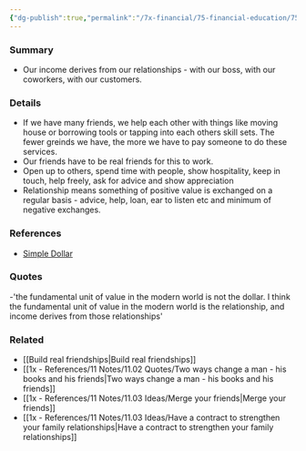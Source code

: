 ```yaml
---
{"dg-publish":true,"permalink":"/7x-financial/75-financial-education/75-01-financial-notes/build-good-relationships-and-real-friends/","title":"Build good relationships and real friends"}
---
```



### Summary
- Our income derives from our relationships - with our boss, with our coworkers, with our customers.

### Details
- If we have many friends, we help each other with things like moving house or borrowing tools or tapping into each others skill sets. The fewer greinds we have, the more we have to pay someone to do these services.
- Our friends have to be real friends for this to work.
- Open up to others, spend time with people, show hospitality, keep in touch, help freely, ask for advice and show appreciation
- Relationship means something of positive value is exchanged on a regular basis - advice, help, loan, ear to listen etc and minimum of negative exchanges.

### References
- [Simple Dollar](https://web.archive.org/web/20110902020254/http://www.thesimpledollar.com/)

### Quotes
-'the fundamental unit of value in the modern world is not the dollar. I think the fundamental unit of value in the modern world is the relationship, and income derives from those relationships'

### Related
- [[Build real friendships\|Build real friendships]]
- [[1x - References/11 Notes/11.02 Quotes/Two ways change a man - his books and his friends\|Two ways change a man - his books and his friends]]
- [[1x - References/11 Notes/11.03 Ideas/Merge your friends\|Merge your friends]]
- [[1x - References/11 Notes/11.03 Ideas/Have a contract to strengthen your family relationships\|Have a contract to strengthen your family relationships]]
